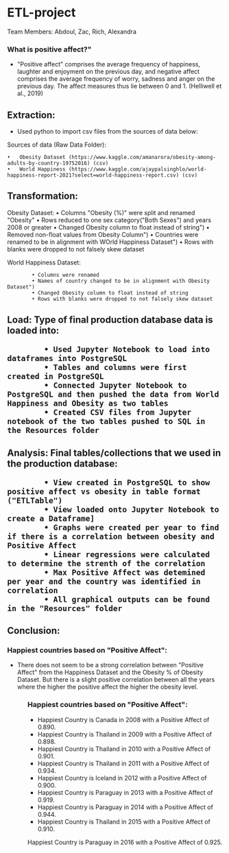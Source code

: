 # ETL-project
Team Members: Abdoul, Zac, Rich, Alexandra

<h3>What is positive affect?"</h3>
<ul>
<li>"Positive affect" comprises the average frequency of happiness, laughter and enjoyment on the previous day, and negative affect comprises the average frequency of worry, sadness and anger on the previous day. The affect measures thus lie between 0 and 1. (Helliwell et al., 2019)</li></ul>

<h2>Extraction:</h2>
<ul>
<li>Used python to import csv files from the sources of data below:</li>
</ul>	
Sources of data (Raw Data Folder):

    •	Obesity Dataset (https://www.kaggle.com/amanarora/obesity-among-adults-by-country-19752016) (csv)
    •	World Happiness (https://www.kaggle.com/ajaypalsinghlo/world-happiness-report-2021?select=world-happiness-report.csv) (csv)

<h2>Transformation:</h2>

Obesity Dataset:
			• Columns "Obesity (%)" were split and renamed "Obesity"
			• Rows reduced to one sex category("Both Sexes") and years 2008 or greater
			• Changed Obesity column to float instead of string")
			• Removed non-float values from Obesity Column")
			• Countries were renamed to be in alignment with WOrld Happiness Dataset")
			• Rows with blanks were dropped to not falsely skew dataset

World Happiness Dataset:

			• Columns were renamed
			• Names of country changed to be in alignment with Obesity Dataset")
			• Changed Obesity column to float instead of string
			• Rows with blanks were dropped to not falsely skew dataset

<h2>Load:</2>
Type of final production database data is loaded into:

			• Used Jupyter Notebook to load into dataframes into PostgreSQL
			• Tables and columns were first created in PostgreSQL
			• Connected Jupyter Notebook to PostgreSQL and then pushed the data from World Happiness and Obesity as two tables
			• Created CSV files from Jupyter notebook of the two tables pushed to SQL in the Resources folder

<h2>Analysis:</2>
Final tables/collections that we used in the production database:

			• View created in PostgreSQL to show positive affect vs obesity in table format ("ETLTable")
			• View loaded onto Jupyter Notebook to create a Dataframe]
			• Graphs were created per year to find if there is a correlation between obesity and Positive Affect
			• Linear regressions were calculated to determine the strenth of the correlation
			• Max Positive Affect was detemined per year and the country was identified in correlation
			• All graphical outputs can be found in the "Resources" folder

<h2>Conclusion:</2>
<h3>Happiest countries based on "Positive Affect":</h3>
 <ul>
	<li>There does not seem to be a strong correlation between "Positive Affect" from the Happiness Dataset and the Obesity % of Obesity Dataset. But there is a slight positive correlation between all the years where the higher the positive affect the higher the obesity level.</li> <ul>
 
 <h3>Happiest countries based on "Positive Affect":</h3>
 <ul>
	<li> Happiest Country is Canada in 2008 with a Positive Affect of 0.890.</li>
 
 <li>Happiest Country is Thailand in 2009 with a Positive Affect of 0.898.</li>
 
 <li>Happiest Country is Thailand in 2010 with a Positive Affect of 0.901.</li>
 
 <li>Happiest Country is Thailand in 2011 with a Positive Affect of 0.934.</li>
 
 <li>Happiest Country is Iceland in 2012 with a Positive Affect of 0.900.</li>
 
<li> Happiest Country is Paraguay in 2013 with a Positive Affect of 0.919.</li>
 
 <li>Happiest Country is Paraguay in 2014 with a Positive Affect of 0.944.</li>
 
 <li>Happiest Country is Thailand in 2015 with a Positive Affect of 0.910.</li> </ul>
 
 Happiest Country is Paraguay in 2016 with a Positive Affect of 0.925.

